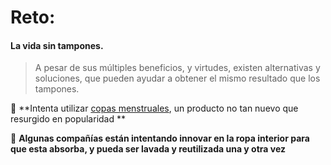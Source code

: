 [by]: <> "Eduardo avila"
[date]: <> "27 de marzo 2020"
[title]: <> "Toallas femeninas y tampones, volviéndose insostenibles"



# Reto: 

#### La vida sin tampones.

 > A pesar de sus múltiples beneficios, y virtudes, existen alternativas y soluciones, que pueden ayudar a obtener el mismo resultado que los tampones.

 🌟 **Intenta utilizar [copas menstruales](https://www.thelancet.com/journals/lanpub/article/PIIS2468-2667(19)30111-2/fulltext), un producto no tan nuevo que resurgido en popularidad **

 🌟 **Algunas compañías están intentando innovar en la ropa interior para que esta absorba, y pueda ser lavada y reutilizada una y otra vez**

